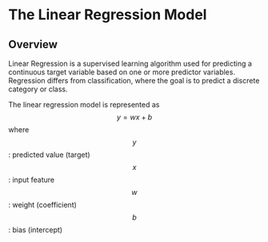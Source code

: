 # The Linear Regression Model #

## Overview ##
Linear Regression is a supervised learning algorithm used for predicting a continuous target variable based on one or more predictor variables. 
Regression differs from classification, where the goal is to predict a discrete category or class.

The linear regression model is represented as $$ y=wx+b $$
where 
$$y$$: predicted value (target)
$$x$$: input feature
$$w$$: weight (coefficient)
$$b$$: bias (intercept)
